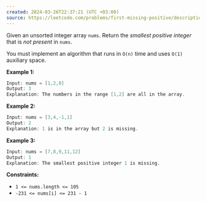 ```yaml
---
created: 2024-03-26T22:37:21 (UTC +03:00)
source: https://leetcode.com/problems/first-missing-positive/description/?envType=daily-question&envId=2024-03-26 
---
```

Given an unsorted integer array `nums`. Return the _smallest positive integer_ that is _not present_ in `nums`.

You must implement an algorithm that runs in `O(n)` time and uses `O(1)` auxiliary space.


**Example 1:**

``` Java
Input: nums = [1,2,0]
Output: 3
Explanation: The numbers in the range [1,2] are all in the array.
```


**Example 2:**

``` Java
Input: nums = [3,4,-1,1]
Output: 2
Explanation: 1 is in the array but 2 is missing.
```


**Example 3:**

``` Java
Input: nums = [7,8,9,11,12]
Output: 1
Explanation: The smallest positive integer 1 is missing.
```


**Constraints:**

* `1 <= nums.length <= 105`
* `-231 <= nums[i] <= 231 - 1`
